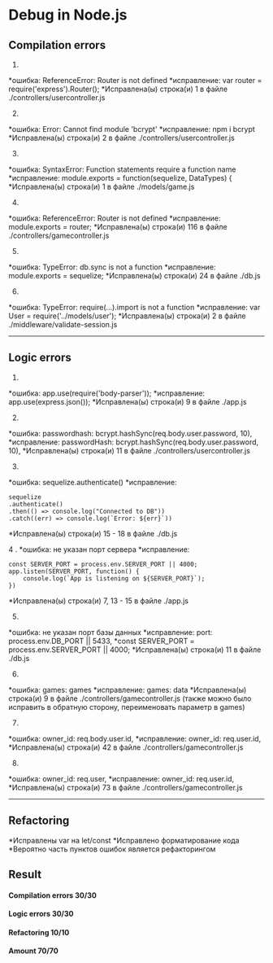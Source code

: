 # Debug in Node.js

## Сompilation errors

1.
*ошибка: ReferenceError: Router is not defined
*исправление: var router = require('express').Router();
*Исправлена(ы) строка(и) 1 в файле ./controllers/usercontroller.js

2.
*ошибка: Error: Cannot find module 'bcrypt'
*исправление: npm i bcrypt
*Исправлена(ы) строка(и) 2 в файле ./controllers/usercontroller.js

3.
*ошибка: SyntaxError: Function statements require a function name
*исправление: module.exports = function(sequelize, DataTypes) {
*Исправлена(ы) строка(и) 1 в файле ./models/game.js

4.
*ошибка: ReferenceError: Router is not defined
*исправление: module.exports = router;
*Исправлена(ы) строка(и) 116 в файле ./controllers/gamecontroller.js

5.
*ошибка: TypeError: db.sync is not a function
*исправление: module.exports = sequelize;
*Исправлена(ы) строка(и) 24 в файле ./db.js

6.
*ошибка: TypeError: require(...).import is not a function
*исправление: var User = require('../models/user');
*Исправлена(ы) строка(и) 2 в файле ./middleware/validate-session.js

---------------------------------------

## Logic errors

1.
*ошибка: app.use(require('body-parser'));
*исправление: app.use(express.json());
*Исправлена(ы) строка(и) 9 в файле ./app.js

2.
*ошибка: passwordhash: bcrypt.hashSync(req.body.user.password, 10),
*исправление: passwordHash: bcrypt.hashSync(req.body.user.password, 10),
*Исправлена(ы) строка(и) 11 в файле ./controllers/usercontroller.js

3.
*ошибка: sequelize.authenticate()
*исправление: 
```
sequelize
.authenticate()
.then(() => console.log("Connected to DB"))
.catch((err) => console.log(`Error: ${err}`))
```
*Исправлена(ы) строка(и) 15 - 18 в файле ./db.js

4 .
*ошибка: не указан порт сервера
*исправление: 
```
const SERVER_PORT = process.env.SERVER_PORT || 4000;
app.listen(SERVER_PORT, function() {
    console.log(`App is listening on ${SERVER_PORT}`);
})
```
*Исправлена(ы) строка(и) 7, 13 - 15 в файле ./app.js

5.
*ошибка: не указан порт базы данных
*исправление: port: process.env.DB_PORT || 5433,
*const SERVER_PORT = process.env.SERVER_PORT || 4000;
*Исправлена(ы) строка(и) 11 в файле ./db.js

6.
*ошибка: games: games
*исправление: games: data
*Исправлена(ы) строка(и) 9 в файле ./controllers/gamecontroller.js
(также можно было исправить в обратную сторону, переименовать параметр в games)

7.
*ошибка: owner_id: req.body.user.id,
*исправление: owner_id: req.user.id,
*Исправлена(ы) строка(и) 42 в файле ./controllers/gamecontroller.js

8.
*ошибка: owner_id: req.user,
*исправление: owner_id: req.user.id,
*Исправлена(ы) строка(и) 73 в файле ./controllers/gamecontroller.js

---------------------------------------

## Refactoring

*Исправлены var на let/const
*Исправлено форматирование кода
*Вероятно часть пунктов ошибок является рефакторингом

## Result

#### Сompilation errors 30/30
#### Logic errors 30/30
#### Refactoring 10/10
#### Amount 70/70
